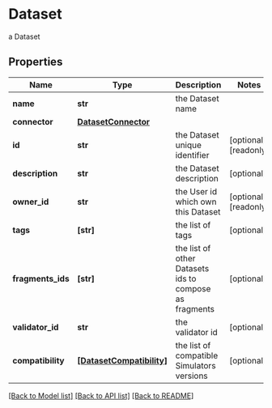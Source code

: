 # Dataset

a Dataset

## Properties
Name | Type | Description | Notes
------------ | ------------- | ------------- | -------------
**name** | **str** | the Dataset name | 
**connector** | [**DatasetConnector**](DatasetConnector.md) |  | 
**id** | **str** | the Dataset unique identifier | [optional] [readonly] 
**description** | **str** | the Dataset description | [optional] 
**owner_id** | **str** | the User id which own this Dataset | [optional] [readonly] 
**tags** | **[str]** | the list of tags | [optional] 
**fragments_ids** | **[str]** | the list of other Datasets ids to compose as fragments | [optional] 
**validator_id** | **str** | the validator id | [optional] 
**compatibility** | [**[DatasetCompatibility]**](DatasetCompatibility.md) | the list of compatible Simulators versions | [optional] 

[[Back to Model list]](../README.md#documentation-for-models) [[Back to API list]](../README.md#documentation-for-api-endpoints) [[Back to README]](../README.md)


